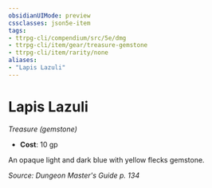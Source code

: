 ```yaml
---
obsidianUIMode: preview
cssclasses: json5e-item
tags:
- ttrpg-cli/compendium/src/5e/dmg
- ttrpg-cli/item/gear/treasure-gemstone
- ttrpg-cli/item/rarity/none
aliases: 
- "Lapis Lazuli"
---
```

# Lapis Lazuli
*Treasure (gemstone)*  


- **Cost**: 10 gp

An opaque light and dark blue with yellow flecks gemstone.

*Source: Dungeon Master's Guide p. 134*